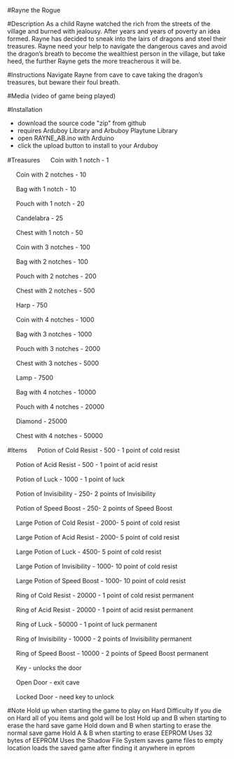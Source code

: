 #Rayne the Rogue

#Description
As a child Rayne watched the rich from the streets of the village and burned with jealousy. After years and years of poverty an idea formed. Rayne has decided to sneak into the lairs of dragons and steel their treasures. Rayne need your help to navigate the dangerous caves and avoid the dragon’s breath to become the wealthiest person in the village, but take heed, the further Rayne gets the more treacherous it will be. 

#Instructions
Navigate Rayne from cave to cave taking the dragon’s treasures, but beware their foul breath.

#Media
(video of game being played)

#Installation
- download the source code "zip" from github
- requires Arduboy Library and Arbuboy Playtune Library
- open RAYNE_AB.ino with Arduino
- click the upload button to install to your Arduboy

#Treasures
<img src="https://raw.githubusercontent.com/shdwwzrd/RAYNE_THE_ROGUE/master/sprites/coin1.png" width="16" height="16"> Coin with 1 notch - 1

<img src="https://raw.githubusercontent.com/shdwwzrd/RAYNE_THE_ROGUE/master/sprites/coin2.png" width="16" height="16"> Coin with 2 notches - 10

<img src="https://raw.githubusercontent.com/shdwwzrd/RAYNE_THE_ROGUE/master/sprites/bag1.png" width="16" height="16"> Bag with 1 notch - 10

<img src="https://raw.githubusercontent.com/shdwwzrd/RAYNE_THE_ROGUE/master/sprites/pouch1.png" width="16" height="16"> Pouch with 1 notch - 20

<img src="https://raw.githubusercontent.com/shdwwzrd/RAYNE_THE_ROGUE/master/sprites/candleabra.png" width="16" height="16"> Candelabra - 25

<img src="https://raw.githubusercontent.com/shdwwzrd/RAYNE_THE_ROGUE/master/sprites/chest1.png" width="16" height="16"> Chest with 1 notch - 50

<img src="https://raw.githubusercontent.com/shdwwzrd/RAYNE_THE_ROGUE/master/sprites/coin3.png" width="16" height="16"> Coin with 3 notches - 100

<img src="https://raw.githubusercontent.com/shdwwzrd/RAYNE_THE_ROGUE/master/sprites/bag2.png" width="16" height="16"> Bag with 2 notches - 100

<img src="https://raw.githubusercontent.com/shdwwzrd/RAYNE_THE_ROGUE/master/sprites/pouch2.png" width="16" height="16"> Pouch with 2 notches - 200

<img src="https://raw.githubusercontent.com/shdwwzrd/RAYNE_THE_ROGUE/master/sprites/chest2.png" width="16" height="16"> Chest with 2 notches - 500

<img src="https://raw.githubusercontent.com/shdwwzrd/RAYNE_THE_ROGUE/master/sprites/harp.png" width="16" height="16"> Harp - 750

<img src="https://raw.githubusercontent.com/shdwwzrd/RAYNE_THE_ROGUE/master/sprites/coin4.png" width="16" height="16"> Coin with 4 notches - 1000

<img src="https://raw.githubusercontent.com/shdwwzrd/RAYNE_THE_ROGUE/master/sprites/bag3.png" width="16" height="16"> Bag with 3 notches - 1000

<img src="https://raw.githubusercontent.com/shdwwzrd/RAYNE_THE_ROGUE/master/sprites/pouch3.png" width="16" height="16"> Pouch with 3 notches - 2000

<img src="https://raw.githubusercontent.com/shdwwzrd/RAYNE_THE_ROGUE/master/sprites/chest3.png" width="16" height="16"> Chest with 3 notches - 5000

<img src="https://raw.githubusercontent.com/shdwwzrd/RAYNE_THE_ROGUE/master/sprites/lamp.png" width="16" height="16"> Lamp - 7500

<img src="https://raw.githubusercontent.com/shdwwzrd/RAYNE_THE_ROGUE/master/sprites/bag4.png" width="16" height="16"> Bag with 4 notches - 10000

<img src="https://raw.githubusercontent.com/shdwwzrd/RAYNE_THE_ROGUE/master/sprites/pouch4.png" width="16" height="16"> Pouch with 4 notches - 20000

<img src="https://raw.githubusercontent.com/shdwwzrd/RAYNE_THE_ROGUE/master/sprites/diamond.png" width="16" height="16"> Diamond - 25000

<img src="https://raw.githubusercontent.com/shdwwzrd/RAYNE_THE_ROGUE/master/sprites/chest4.png" width="16" height="16"> Chest with 4 notches - 50000

#Items
<img src="https://raw.githubusercontent.com/shdwwzrd/RAYNE_THE_ROGUE/master/sprites/small_potion_c.png" width="16" height="16"> Potion of Cold Resist - 500 - 1 point of cold resist

<img src="https://raw.githubusercontent.com/shdwwzrd/RAYNE_THE_ROGUE/master/sprites/small_potion_a.png" width="16" height="16"> Potion of Acid Resist - 500 - 1 point of acid resist

<img src="https://raw.githubusercontent.com/shdwwzrd/RAYNE_THE_ROGUE/master/sprites/small_potion_l.png" width="16" height="16"> Potion of Luck - 1000 - 1 point of luck

<img src="https://raw.githubusercontent.com/shdwwzrd/RAYNE_THE_ROGUE/master/sprites/small_potion_i.png" width="16" height="16"> Potion of Invisibility - 250- 2 points of Invisibility

<img src="https://raw.githubusercontent.com/shdwwzrd/RAYNE_THE_ROGUE/master/sprites/small_potion_p.png" width="16" height="16"> Potion of Speed Boost - 250- 2 points of Speed Boost 

<img src="https://raw.githubusercontent.com/shdwwzrd/RAYNE_THE_ROGUE/master/sprites/cpotion.png" width="16" height="16"> Large Potion of Cold Resist - 2000- 5 point of cold resist

<img src="https://raw.githubusercontent.com/shdwwzrd/RAYNE_THE_ROGUE/master/sprites/apotion.png" width="16" height="16"> Large Potion of Acid Resist - 2000- 5 point of cold resist

<img src="https://raw.githubusercontent.com/shdwwzrd/RAYNE_THE_ROGUE/master/sprites/lpotion.png" width="16" height="16"> Large Potion of Luck - 4500- 5 point of cold resist

<img src="https://raw.githubusercontent.com/shdwwzrd/RAYNE_THE_ROGUE/master/sprites/ipotion.png" width="16" height="16"> Large Potion of Invisibility - 1000- 10 point of cold resist

<img src="https://raw.githubusercontent.com/shdwwzrd/RAYNE_THE_ROGUE/master/sprites/ppotion.png" width="16" height="16"> Large Potion of Speed Boost - 1000- 10 point of cold resist

<img src="https://raw.githubusercontent.com/shdwwzrd/RAYNE_THE_ROGUE/master/sprites/cring.png" width="16" height="16"> Ring of Cold Resist - 20000 - 1 point of cold resist permanent

<img src="https://raw.githubusercontent.com/shdwwzrd/RAYNE_THE_ROGUE/master/sprites/aring.png" width="16" height="16"> Ring of Acid Resist - 20000 - 1 point of acid resist permanent

<img src="https://raw.githubusercontent.com/shdwwzrd/RAYNE_THE_ROGUE/master/sprites/lring.png" width="16" height="16"> Ring of Luck - 50000 - 1 point of luck permanent

<img src="https://raw.githubusercontent.com/shdwwzrd/RAYNE_THE_ROGUE/master/sprites/iring.png" width="16" height="16"> Ring of Invisibility - 10000 - 2 points of Invisibility permanent

<img src="https://raw.githubusercontent.com/shdwwzrd/RAYNE_THE_ROGUE/master/sprites/pring.png" width="16" height="16"> Ring of Speed Boost - 10000 - 2 points of Speed Boost permanent 

<img src="https://raw.githubusercontent.com/shdwwzrd/RAYNE_THE_ROGUE/master/sprites/key.png" width="16" height="16"> Key - unlocks the door

<img src="https://raw.githubusercontent.com/shdwwzrd/RAYNE_THE_ROGUE/master/sprites/opendoor.png" width="16" height="16"> Open Door - exit cave

<img src="https://raw.githubusercontent.com/shdwwzrd/RAYNE_THE_ROGUE/master/sprites/closeddoor.png" width="16" height="16"> Locked Door - need key to unlock

#Note
 Hold up when starting the game to play on Hard Difficulty
 If you die on Hard all of you items and gold will be lost
 Hold up and B when starting to erase the hard save game
 Hold down and B when starting to erase the normal save game
 Hold A & B when starting to erase EEPROM
 Uses 32 bytes of EEPROM
 Uses the Shadow File System
  saves game files to empty location
  loads the saved game after finding it anywhere in eprom  

